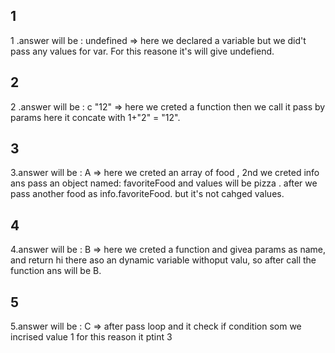 ## 1

1 .answer will be : undefined => here we declared a variable but we did't pass any values for var. For this reasone it's will give undefiend.

## 2

2 .answer will be : c  "12" => here we creted a function then we call it pass by params here it concate with 1+"2" = "12". 


## 3

3.answer will be : A   => here we creted an array of food , 2nd we creted info ans pass an object named: favoriteFood and values will be pizza . after we pass another food as info.favoriteFood. but it's not cahged values.

## 4 

4.answer will be : B   => here we creted a function and givea params as name, and return hi there aso an dynamic variable withoput valu, so after call the function ans will be B.

## 5

5.answer will be : C   => after pass loop and it check if condition som we incrised value 1 for this reason it ptint 3